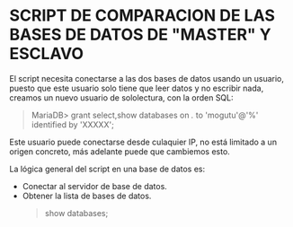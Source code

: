 # SCRIPT DE COMPARACION DE LAS BASES DE DATOS DE "MASTER" Y ESCLAVO

El script necesita conectarse a las dos bases de datos usando un usuario, 
puesto que este usuario solo tiene que leer datos y no escribir nada, creamos 
un nuevo usuario de sololectura, con la orden SQL:

>MariaDB> grant select,show databases on *.* to 'mogutu'@'%' identified by 'XXXXX';

Este usuario puede conectarse desde culaquier IP, no está limitado a un origen 
concreto, más adelante puede que cambiemos esto.

La lógica general del script en una base de datos es:

* Conectar al servidor de base de datos.
* Obtener la lista de bases de datos.
    > show databases;
